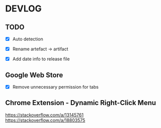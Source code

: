 # DEVLOG

## TODO

- [x] Auto detection
- [x] Rename artefact -> artifact
- [x] Add date info to release file


## Google Web Store

- [x] Remove unnecessary permission for tabs


## Chrome Extension - Dynamic Right-Click Menu

https://stackoverflow.com/a/13145761
https://stackoverflow.com/a/18803575
